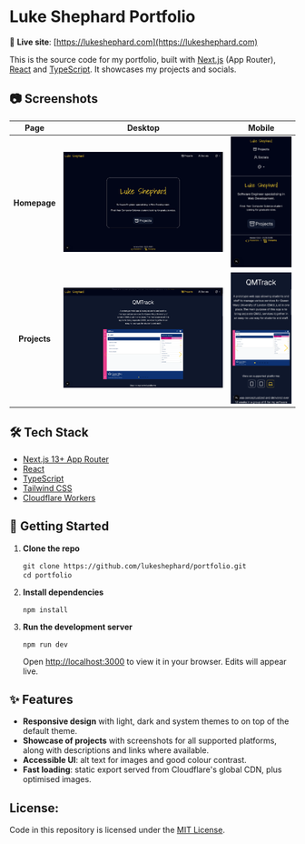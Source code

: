# Luke Shephard Portfolio

🔗 **Live site**: [https://lukeshephard.com](https://lukeshephard.com)

This is the source code for my portfolio, built with [Next.js](https://nextjs.org/) (App Router), [React](https://react.dev/) and [TypeScript](https://www.typescriptlang.org/).
It showcases my projects and socials.

## 📷 Screenshots
|  Page         |    Desktop                                                         |                        Mobile                                    |
| :-----------: | :----------------------------------------------------------------: | :--------------------------------------------------------------: |
|  **Homepage** | <img src="./public/images/projects/portfolio/homepage/laptop.png" width="1000"/>|<img src="./public/images/projects/portfolio/homepage/phone.png" width="300"/>|
|  **Projects** | <img src="./public/images/projects/portfolio/projects/laptop.png" width="1000"/>|<img src="./public/images/projects/portfolio/projects/phone.png" width="300"/>|


## 🛠️ Tech Stack

- [Next.js 13+ App Router](https://nextjs.org/docs/app)
- [React](https://react.dev/)
- [TypeScript](https://www.typescriptlang.org/)
- [Tailwind CSS](https://tailwindcss.com/)
- [Cloudflare Workers](https://developers.cloudflare.com/workers/)

## 🚀 Getting Started

1. **Clone the repo**

    ```
    git clone https://github.com/lukeshephard/portfolio.git
    cd portfolio
    ```

2. **Install dependencies**

    ```
    npm install
    ```

3. **Run the development server**

    ```
    npm run dev
    ```

    Open [http://localhost:3000](http://localhost:3000) to view it in your browser. Edits will appear live.

## ✨ Features

- **Responsive design** with light, dark and system themes to on top of the default theme.
- **Showcase of projects** with screenshots for all supported platforms, along with descriptions and links where available.
- **Accessible UI**: alt text for images and good colour contrast.
- **Fast loading**: static export served from Cloudflare's global CDN, plus optimised images.

## License: 
Code in this repository is licensed under the [MIT License](LICENSE).
